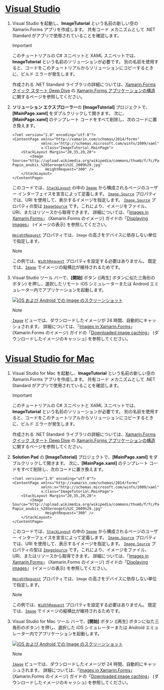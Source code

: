 # <a name="visual-studiotabvswin"></a>[Visual Studio](#tab/vswin)

1. Visual Studio を起動し、**ImageTutorial** という名前の新しい空の Xamarin.Forms アプリを作成します。 共有コード メカニズムとして .NET Standard がアプリで使用されていることを確認します。

    > [!IMPORTANT]
    > このチュートリアルの C# スニペットと XAML スニペットでは、**ImageTutorial** という名前のソリューションが必要です。 別の名前を使用すると、コードをこのチュートリアルからソリューションにコピーするときに、ビルド エラーが発生します。

    作成される .NET Standard ライブラリの詳細については、[Xamarin.Forms クイック スタート Deep Dive](~/get-started/first-app/index.md) の [Xamarin.Forms アプリケーションの構造](~/get-started/first-app/index.md)に関するページを参照してください。

1. **ソリューション エクスプローラー**の **[ImageTutorial]** プロジェクトで、**[MainPage.xaml]** をダブルクリックして開きます。 次に、**[MainPage.xaml]** のテンプレート コードをすべて削除し、次のコードに置き換えます。

    ```xaml
    <?xml version="1.0" encoding="utf-8"?>
    <ContentPage xmlns="http://xamarin.com/schemas/2014/forms"
                 xmlns:x="http://schemas.microsoft.com/winfx/2009/xaml"
                 x:Class="ImageTutorial.MainPage">
        <StackLayout Margin="20,35,20,20">
            <Image Source="http://upload.wikimedia.org/wikipedia/commons/thumb/f/fc/Papio_anubis_%28Serengeti%2C_2009%29.jpg/200px-Papio_anubis_%28Serengeti%2C_2009%29.jpg"
                   HeightRequest="300" />
        </StackLayout>
    </ContentPage>
    ```

    このコードでは、[`StackLayout`](xref:Xamarin.Forms.StackLayout) の中の [`Image`](xref:Xamarin.Forms.Image) から構成されるページのユーザー インターフェイスを宣言によって定義します。 [`Image.Source`](xref:Xamarin.Forms.Image.Source) プロパティでは、URI を使用して、表示するイメージを指定します。 [`Image.Source`](xref:Xamarin.Forms.Image.Source) プロパティの型は [`ImageSource`](xref:Xamarin.Forms.ImageSource) です。これにより、イメージをファイル、URI、またはリソースから取得できます。 詳細については、「[Images in Xamarin.Forms](~/xamarin-forms/user-interface/images.md)」 (Xamarin.Forms のイメージ) ガイドの「[Displaying images](~/xamarin-forms/user-interface/images.md#displaying-images)」 (イメージの表示) を参照してください。

    [`HeightRequest`](xref:Xamarin.Forms.VisualElement) プロパティでは、`Image` の高さをデバイスに依存しない単位で指定します。

    > [!NOTE]
    > この例では、[`WidthRequest`](xref:Xamarin.Forms.VisualElement.WidthRequest) プロパティを設定する必要はありません。 既定では、[`Image`](xref:Xamarin.Forms.Image) でイメージの縦横比が維持されるためです。

1. Visual Studio ツール バーで、**[開始]** ボタン ([再生] ボタンに似た三角形のボタン) を押し、選択したリモート iOS シミュレーターまたは Android エミュレーター内でアプリケーションを起動します。

    [![iOS および Android での Image のスクリーンショット](../images/create-image.png "イメージを表示する Image ビュー")](../images/create-image-large.png#lightbox "イメージを表示する Image ビュー")

    > [!NOTE]
    > [`Image`](xref:Xamarin.Forms.Image) ビューでは、ダウンロードしたイメージが 24 時間、自動的にキャッシュされます。 詳細については、「[Images in Xamarin.Forms](~/xamarin-forms/user-interface/images.md)」 (Xamarin.Forms のイメージ) ガイドの「[Downloaded image caching](~/xamarin-forms/user-interface/images.md#downloaded-image-caching)」 (ダウンロードしたイメージのキャッシュ) を参照してください。

# <a name="visual-studio-for-mactabvsmac"></a>[Visual Studio for Mac](#tab/vsmac)

1. Visual Studio for Mac を起動し、**ImageTutorial** という名前の新しい空の Xamarin.Forms アプリを作成します。 共有コード メカニズムとして .NET Standard がアプリで使用されていることを確認します。

    > [!IMPORTANT]
    > このチュートリアルの C# スニペットと XAML スニペットでは、**ImageTutorial** という名前のソリューションが必要です。 別の名前を使用すると、コードをこのチュートリアルからソリューションにコピーするときに、ビルド エラーが発生します。

    作成される .NET Standard ライブラリの詳細については、[Xamarin.Forms クイック スタート Deep Dive](~/get-started/first-app/index.md) の [Xamarin.Forms アプリケーションの構造](~/get-started/first-app/index.md)に関するページを参照してください。

1. **Solution Pad** の **[ImageTutorial]** プロジェクトで、**[MainPage.xaml]** をダブルクリックして開きます。 次に、**[MainPage.xaml]** のテンプレート コードをすべて削除し、次のコードに置き換えます。

    ```xaml
    <?xml version="1.0" encoding="utf-8"?>
    <ContentPage xmlns="http://xamarin.com/schemas/2014/forms"
                 xmlns:x="http://schemas.microsoft.com/winfx/2009/xaml"
                 x:Class="ImageTutorial.MainPage">
        <StackLayout Margin="20,35,20,20">
            <Image Source="http://upload.wikimedia.org/wikipedia/commons/thumb/f/fc/Papio_anubis_%28Serengeti%2C_2009%29.jpg/200px-Papio_anubis_%28Serengeti%2C_2009%29.jpg"
                   HeightRequest="300" />
        </StackLayout>
    </ContentPage>
    ```

    このコードでは、[`StackLayout`](xref:Xamarin.Forms.StackLayout) の中の [`Image`](xref:Xamarin.Forms.Image) から構成されるページのユーザー インターフェイスを宣言によって定義します。 [`Image.Source`](xref:Xamarin.Forms.Image.Source) プロパティでは、URI を使用して、表示するイメージを指定します。 [`Image.Source`](xref:Xamarin.Forms.Image.Source) プロパティの型は [`ImageSource`](xref:Xamarin.Forms.ImageSource) です。これにより、イメージをファイル、URI、またはリソースから取得できます。 詳細については、「[Images in Xamarin.Forms](~/xamarin-forms/user-interface/images.md)」 (Xamarin.Forms のイメージ) ガイドの「[Displaying images](~/xamarin-forms/user-interface/images.md#displaying-images)」 (イメージの表示) を参照してください。

    [`HeightRequest`](xref:Xamarin.Forms.VisualElement) プロパティでは、`Image` の高さをデバイスに依存しない単位で指定します。

    > [!NOTE]
    > この例では、[`WidthRequest`](xref:Xamarin.Forms.VisualElement.WidthRequest) プロパティを設定する必要はありません。 既定では、[`Image`](xref:Xamarin.Forms.Image) でイメージの縦横比が維持されるためです。

1. Visual Studio for Mac ツール バーで、**[開始]** ボタン ([再生] ボタンに似た三角形のボタン) を押し、選択した iOS シミュレーターまたは Android エミュレーター内でアプリケーションを起動します。

    [![iOS および Android での Image のスクリーンショット](../images/create-image.png "イメージを表示する Image ビュー")](../images/create-image-large.png#lightbox "イメージを表示する Image ビュー")

    > [!NOTE]
    > [`Image`](xref:Xamarin.Forms.Image) ビューでは、ダウンロードしたイメージが 24 時間、自動的にキャッシュされます。 詳細については、「[Images in Xamarin.Forms](~/xamarin-forms/user-interface/images.md)」 (Xamarin.Forms のイメージ) ガイドの「[Downloaded image caching](~/xamarin-forms/user-interface/images.md#downloaded-image-caching)」 (ダウンロードしたイメージのキャッシュ) を参照してください。
